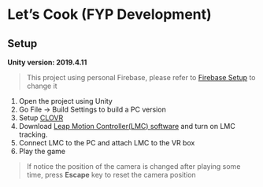 # Let’s Cook (FYP Development)

## Setup

**Unity version: 2019.4.11**
>This project using personal Firebase, please refer to [Firebase Setup](https://firebase.google.com/docs/unity/setup) to change it

1. Open the project using Unity
2. Go File -> Build Settings to build a PC version
3. Setup [CLOVR](https://www.theclovr.com/how-to-setup-clovr/)
4. Download [Leap Motion Controller(LMC) software](https://developer.leapmotion.com/tracking-software-download) and turn on LMC tracking.
5. Connect LMC to the PC and attach LMC to the VR box
6. Play the game


>If notice the position of the camera is changed after playing some time, press **Escape** key to reset the camera position
